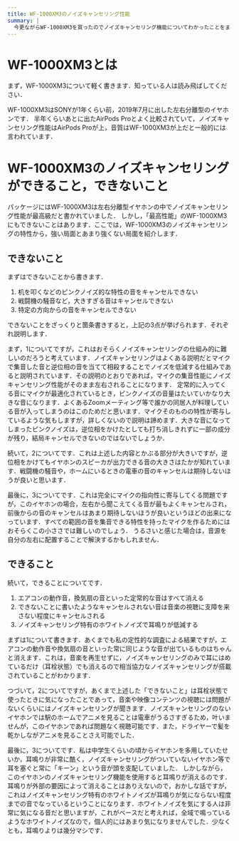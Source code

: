```yaml
---
title: WF-1000XM3のノイズキャンセリング性能
summary: |
  今更ながらWF-1000XM3を買ったのでノイズキャンセリング機能についてわかったことをまとめます．
---
```


# WF-1000XM3とは
まず，WF-1000XM3について軽く書きます．知っている人は読み飛ばしてください．

WF-1000XM3はSONYが1年くらい前，2019年7月に出した左右分離型のイヤホンです．
半年くらいあとに出たAirPods Proとよく比較されていて，ノイズキャンセリング性能はAirPods Proが上，音質はWF-1000XM3が上だと一般的には言われています．

# WF-1000XM3のノイズキャンセリングができること，できないこと
パッケージにはWF-1000XM3は左右分離型イヤホンの中でノイズキャンセリング性能が最高級だと書かれていました．
しかし，「最高性能」のWF-1000XM3にもできないことはあります．ここでは，WF-1000XM3のノイズキャンセリングの特性から，強い局面とあまり強くない局面を紹介します．

## できないこと
まずはできないことから書きます．

1. 机を叩くなどのピンクノイズ的な特性の音をキャンセルできない
2. 戦闘機の騒音など，大きすぎる音はキャンセルできない
3. 特定の方向からの音をキャンセルできない

できないことをざっくりと箇条書きすると，上記の3点が挙げられます．それぞれ説明します．

まず，1についてですが，これはおそらくノイズキャンセリングの仕組み的に難しいのだろうと考えています．ノイズキャンセリングはよくある説明だとマイクで集音した音と逆位相の音を当てて相殺することでノイズを低減する仕組みであると説明されています．その説明のとおりであれば，マイクの集音性能にノイズキャンセリング性能がそのまま左右されることになります．
定常的に入ってくる音にマイクが最適化されているとき，ピンクノイズの音量はたいていかなり大きな音になります．よくあるZoomメーティング等で誰かの同居人が料理している音が入ってしまうのはこのためだと思います．マイクそのものの特性が寄与しているような気もしますが，詳しくないので説明は諦めます．大きな音になってしまったピンクノイズは，逆位相をかけたとしても打ち消しきれずに一部の成分が残り，結局キャンセルできないのではないでしょうか．

続いて，2についてです．これは上述した内容とかぶる部分が大きいですが，逆位相をかけてもイヤホンのスピーカが出力できる音の大きさはたかが知れています．戦闘機の騒音や，ホームにいるときの電車の音のキャンセルは期待しないほうが良いと思います．

最後に，3についてです．これは完全にマイクの指向性に寄与してくる問題ですが，このイヤホンの場合，左右から聞こえてくる音が最もよくキャンセルされ，前後からの音のキャンセルはあまり期待しないほうが良いというほどの出来になっています．すべての範囲の音を集音できる特性を持ったマイクを作るためにはおそらくこの小ささでは難しいのでしょう．
うるさいと感じた場合は，音源を自分の左右に配置することで解決するかもしれません．

## できること
続いて，できることについてです．

1. エアコンの動作音，換気扇の音といった定常的な音はすべて消える
2. できないことに書いたようなキャンセルされない音は音楽の視聴に支障を来さない程度にキャンセルされる
3. ノイズキャンセリング特有のホワイトノイズで耳鳴りが低減する

まずは1について書きます．あくまでも私の定性的な調査による結果ですが，エアコンの動作音や換気扇の音といった常に同じような音が出ているものはちゃんと消えます．これは，音楽を再生せずに，ノイズキャンセリングのみで耳にはめているだけ（耳栓状態）でも消えるので相当協力なノイズキャンセリングが搭載されていることがわかります．

つづいて，2についてですが，あくまで上述した「できないこと」は耳栓状態で使ったときに気になったことであって，音楽や映像コンテンツの視聴には問題がないくらいにはノイズキャンセリングが聞きます．ノイズキャンセリングのないイヤホンでは駅のホームでアニメを見ることは電車がうるさすぎるため，叶いませんが，このイヤホンであれば問題なく視聴可能です．また，ドライヤーで髪を乾かしながアニメを見ることさえ可能でした．

最後に，3についてです．私は中学生くらいの頃からイヤホンを多用していたせいか，耳鳴りが非常に酷く，ノイズキャンセリングがついていないイヤホン等で耳を塞ぐと常に「キーン」という音が頭を支配していました．
しかしながら，このイヤホンのノイズキャンセリング機能を使用すると耳鳴りが消えるのです．耳鳴りが外部の要因によって消えることはありえないので，おかしな話ですが，これはノイズキャンセリング特有のホワイトノイズが耳鳴りが気にならない程度までの音でなっているということになります．ホワイトノイズを気にする人は非常に気になる音だと思いますが，これがベースだと考えれば，全域で鳴っているようなホワイトノイズなので，個人的にはあまり気になりませんでした．少なくとも，耳鳴りよりは幾分マシです．

